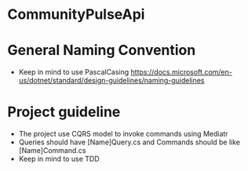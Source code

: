 # CommunityPulseApi

# General Naming Convention 
* Keep in mind to use PascalCasing
https://docs.microsoft.com/en-us/dotnet/standard/design-guidelines/naming-guidelines

# Project guideline
* The project use CQRS model to invoke commands using Mediatr
* Queries should have [Name]Query.cs and Commands should be like [Name]Command.cs
* Keep in mind to use TDD
